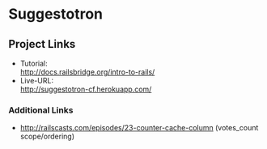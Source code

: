 # Suggestotron


## Project Links
* Tutorial:  
  http://docs.railsbridge.org/intro-to-rails/
* Live-URL:  
  http://suggestotron-cf.herokuapp.com/

### Additional Links
* http://railscasts.com/episodes/23-counter-cache-column (votes_count scope/ordering)
